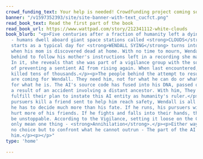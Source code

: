 ```yaml
---
crowd_funding_text: Your help is needed! Crowdfunding project coming soon...
banner: "/v1597352393/site/site-banner-with-text_cucfct.png"
read_book_text: Read the first part of the book
read_book_url: https://www.wattpad.com/story/212341112-white-clouds
book_blurb: "<p>Five centuries after a fraction of humanity left a dying Earth behind
  - humans dwell aboard giant space stations called <strong>CLOUDS</strong>.</p><p>What
  starts as a typical day for <strong>WENDALL SYING</strong> turns into a nightmare
  when his mom is discovered dead at home. With no time to mourn, Wendall leaves everything
  behind to follow his mother's instructions left in a recording she made for him.
  In it, she reveals that she was part of a vigilance group with the sole purpose
  of preventing a sentient AI from rising again. When last encountered, this AI had
  killed tens of thousands.</p><p>The people behind the attempt to resurrect the AI
  are coming for Wendall. They need him, not for what he can do or what he knows but
  for what he is. The AI's source code has fused into his DNA, passed on to him as
  a result of an accident involving a distant ancestor. With him, They'd be able to
  fulfill their plan to instate this AI entity as humanity's ruler.</p><p>After his
  pursuers kill a friend sent to help him reach safety, Wendall is all alone. Now,
  he has to decide much more than his fate. If he runs, his pursuers will no doubt
  hurt more of his friends. If he fights and falls into their hands, the AI would
  be unstoppable. According to the Vigilance, setting it loose on the Clouds could
  only mean one thing - <strong>Annihilation</strong>.</p><p>Either way, Wendall has
  no choice but to confront what he cannot outrun - The part of the AI that's inside
  him.</p><p></p>"
type: 'home'

---
```

